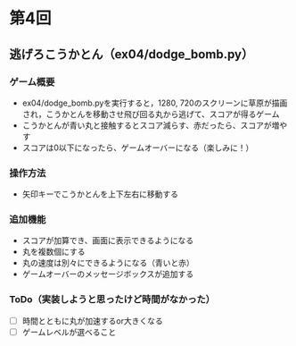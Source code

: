 # 第4回
## 逃げろこうかとん（ex04/dodge_bomb.py）
### ゲーム概要
- ex04/dodge_bomb.pyを実行すると，1280, 720のスクリーンに草原が描画され，こうかとんを移動させ飛び回る丸から逃げて、スコアが得るゲーム
- こうかとんが青い丸と接触するとスコア減らす、赤だったら、スコアが増やす
- スコアは0以下になったら、ゲームオーバーになる（楽しみに！）
### 操作方法
- 矢印キーでこうかとんを上下左右に移動する
### 追加機能
- スコアが加算でき、画面に表示できるようになる
- 丸を複数個にする
- 丸の速度は別々にできるようになる（青いと赤）
- ゲームオーバーのメッセージボックスが追加する
### ToDo（実装しようと思ったけど時間がなかった）
- [ ] 時間とともに丸が加速するor大きくなる
- [ ] ゲームレベルが選べること
